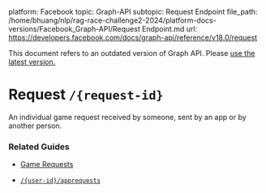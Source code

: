 platform: Facebook
topic: Graph-API
subtopic: Request Endpoint
file_path: /home/bhuang/nlp/rag-race-challenge2-2024/platform-docs-versions/Facebook_Graph-API/Request Endpoint.md
url: https://developers.facebook.com/docs/graph-api/reference/v18.0/request

This document refers to an outdated version of Graph API. Please [use the latest version.](https://developers.facebook.com/docs/graph-api/reference/v19.0/request)

# Request `/{request-id}`

An individual game request received by someone, sent by an app or by another person.

### Related Guides

* [Game Requests](https://developers.facebook.com/docs/games/requests/)
    
* [`/{user-id}/apprequests`](https://developers.facebook.com/docs/graph-api/reference/user/apprequests/)